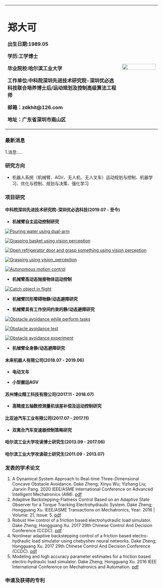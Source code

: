 <table border="0">
  <tr>
    <td width="75%">
      <h1>郑大可</h1>
      <p><b>出生日期:1989.05</b></p>
      <p><b>学历:工学博士</b></p>
      <p><b>毕业院校:哈尔滨工业大学</b></p>
      <p><b>工作单位:中科院深圳先进技术研究院-深圳优必选科技联合培养博士后/运动规划及控制高级算法工程师</b></p>
      <p><b>邮箱：zdkhit@126.com</b></p>
      <p><b>地址：广东省深圳市南山区</b></p>
    </td>
    <td width="25%">
      <img src="/zdk_photo.jpg" width="100%"> 
    </td>
  </tr>
</table>

### 最新消息
1.消息:....

### 研究方向

- 机器人系统（机械臂、AGV、无人机、无人叉车）运动规划与控制、机器学习、优化与控制、规划与决策、强化学习

### 项目研究
#### 中科院深圳先进技术研究院-深圳优必选科技(2019.07 - 至今)

- **机械臂自主运动控制研究**

[![Pouring water using dual-arm](/pour_water_demo_X.JPG)](https://youtu.be/u0YGtlILWTQ "视觉检测双机械臂自主倒水操作")

[![Grasping basket using vision perception](/grasp_basket.JPG)](https://youtu.be/WgcT9i0oVow "视觉检测机械臂抓取篮子")

[![Open refrigerator door and grasp something using vision perception](/open_door.JPG)](https://youtu.be/sRMeWll345E "视觉检测开冰箱取东西")

[![Grasping using vision_perception](/visiongrasping.jpg)](https://youtu.be/MEsZtPO5USc "视觉检测机械臂自主抓取")

[![Autonomous motion control](/grab.jpg)](https://youtu.be/h7I7V_XPnzQ "机械臂自主抓取")

- **机械臂高动态抛接物体运动控制**

[![Catch object in flight](/catchobjectinflight.jpg)](https://youtu.be/3whrae_RwMM "高动态抛接物体")

- **机械臂凹形障碍物静/动态避障研究**

- **机械臂具有工作空间约束的静/动态避障研究**

[![Obstacle avoidance while perform tasks](/obstacle_avoidance_demo_X.JPG)](https://youtu.be/B7C99lVMv7o "机械臂避障及执行任务实验测试")

[![Obstacle avoidance test](/obstacle_avoidance_test.JPG)](https://youtu.be/B7Z3_8YTsTk "机械臂避障仿真测试")

[![Obstacle avoidance experiment](/obstacle_avoidance_exp.JPG)](https://youtu.be/NC0_GRVmvEk "机械臂避障实验测试")

- **机械臂全身静/动态避障研究**

#### 未来机器人有限公司(2018.07 - 2019.06)

- **电动叉车**

- **小型搬运AGV**

#### 苏州博众精工科技有限公司(2017.11 - 2018.07)

- **高精度五轴数控测量机误差补偿及运动控制研究**

#### 比亚迪汽车工业有限公司(2017.07 - 2017.11)

- **双离合汽车变速器控制策略研究**

#### 哈尔滨工业大学攻读博士研究生(2013.09 - 2017.06)

#### 哈尔滨工业大学攻读硕士研究生(2011.09 - 2013.07)


### 发表的学术论文
1. A Dynamical System Approach to Real-time Three-Dimensional Concave Obstacle Avoidance. Dake Zheng; Xinyu Wu; Yizhang Liu; Jianxin Pang.
2020 IEEE/ASME International Conference on Advanced Intelligent Mechatronics (AIM). [pdf](https://sci-hub.do/10.1109/aim43001.2020.9158904)
2. Adaptive Backstepping-Flatness Control Based on an Adaptive State Observer for a Torque Tracking Electrohydraulic System. Dake Zheng; Hongguang Xu.
IEEE/ASME Transactions on Mechatronics, Year: 2016 | Volume: 21, Issue: 5. [pdf](https://sci-hub.do/10.1109/tmech.2015.2513205)
3. Robust H∞ control of a friction based electrohydraulic load simulator. Dake Zheng; Hongguang Xu. 2017 29th Chinese Control And Decision Conference (CCDC). [pdf](https://ieeexplore.ieee.org/document/7979193)
4. Nonlinear adaptive backstepping control of a friction based electro-hydraulic load simulator using chebyshev neural networks. Dake Zheng; Hongguang Xu. 2017 29th Chinese Control And Decision Conference (CCDC). [pdf](https://ieeexplore.ieee.org/document/7979036)
5. Modeling and high accuracy parameter estimates for a friction based electro-hydraulic load simulator. Dake Zheng; Hongguang Xu. 2016 IEEE International Conference on Mechatronics and Automation. [pdf](https://ieeexplore.ieee.org/document/7558940)

### 申请及获得的专利

